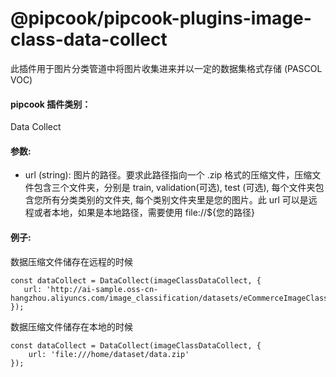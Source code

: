 # @pipcook/pipcook-plugins-image-class-data-collect

此插件用于图片分类管道中将图片收集进来并以一定的数据集格式存储 (PASCOL VOC)

<a name="klNlr"></a>
#### pipcook 插件类别：
Data Collect

<a name="xzxwP"></a>
#### 参数: 

- url (string): 图片的路径。要求此路径指向一个 .zip 格式的压缩文件，压缩文件包含三个文件夹，分别是 train, validation(可选), test (可选), 每个文件夹包含您所有分类类别的文件夹, 每个类别文件夹里是您的图片。此 url 可以是远程或者本地，如果是本地路径，需要使用 file://${您的路径}
<a name="2e1Vr"></a>
#### 例子:
数据压缩文件储存在远程的时候
```
const dataCollect = DataCollect(imageClassDataCollect, {
   url: 'http://ai-sample.oss-cn-hangzhou.aliyuncs.com/image_classification/datasets/eCommerceImageClassification.zip'
});
```

数据压缩文件储存在本地的时候

```
const dataCollect = DataCollect(imageClassDataCollect, {
    url: 'file:///home/dataset/data.zip'
});
```

